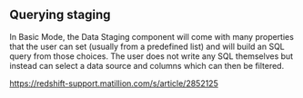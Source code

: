 ## Querying staging

In Basic Mode, the Data Staging component will come with many properties that the user can set (usually from a predefined list) and will build an SQL query from those choices. The user does not write any SQL themselves but instead can select a data source and columns which can then be filtered.

https://redshift-support.matillion.com/s/article/2852125
